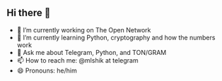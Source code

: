 ## Hi there 👋
- 🔭 I’m currently working on The Open Network
- 🌱 I’m currently learning Python, cryptography and how the numbers work
- 💬 Ask me about Telegram, Python, and TON/GRAM
- 📫 How to reach me: @mlshik at telegram
- 😄 Pronouns: he/him
